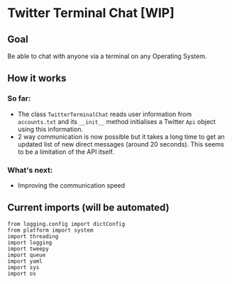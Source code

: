 # Twitter Terminal Chat [WIP]
## Goal
Be able to chat with anyone via a terminal on any Operating System.

## How it works
### So far:
* The class `TwitterTerminalChat` reads user information from `accounts.txt` and its `__init__` method initialises a Twitter `Api` object using this information.
* 2 way communication is now possible but it takes a long time to get an updated list of new direct messages (around 20 seconds). This seems to be a limitation of the API itself.

### What's next:
* Improving the communication speed

## Current imports (will be automated)
```
from logging.config import dictConfig
from platform import system
import threading
import logging
import tweepy
import queue
import yaml
import sys
import os
```
